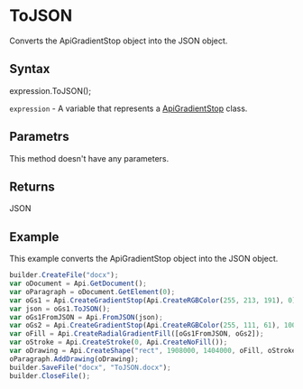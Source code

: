 # ToJSON

Converts the ApiGradientStop object into the JSON object.

## Syntax

expression.ToJSON();

`expression` - A variable that represents a [ApiGradientStop](../ApiGradientStop.md) class.

## Parametrs

This method doesn't have any parameters.

## Returns

JSON

## Example

This example converts the ApiGradientStop object into the JSON object.

```javascript
builder.CreateFile("docx");
var oDocument = Api.GetDocument();
var oParagraph = oDocument.GetElement(0);
var oGs1 = Api.CreateGradientStop(Api.CreateRGBColor(255, 213, 191), 0);
var json = oGs1.ToJSON();
var oGs1FromJSON = Api.FromJSON(json);
var oGs2 = Api.CreateGradientStop(Api.CreateRGBColor(255, 111, 61), 100000);
var oFill = Api.CreateRadialGradientFill([oGs1FromJSON, oGs2]);
var oStroke = Api.CreateStroke(0, Api.CreateNoFill());
var oDrawing = Api.CreateShape("rect", 1908000, 1404000, oFill, oStroke);
oParagraph.AddDrawing(oDrawing);
builder.SaveFile("docx", "ToJSON.docx");
builder.CloseFile();
```
